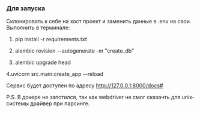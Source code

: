 ### Для запуска
Склонировать к себе на хост проект и заменить данные в .env на свои.
Выполнить в терминале:
1. pip install -r requirements.txt

2. alembic revision --autogenerate -m "create_db"

3. alembic upgrade head

4.uvicorn src.main:create_app --reload


Сервис будет доступен по адресу http://127.0.0.1:8000/docs#

P.S. В докере не запстился, так как webdriver не смог сказачть для unix-системы драйвер при парсинге.
